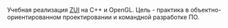 Учебная реализация [ZUI](http://en.wikipedia.org/wiki/Zooming_user_interface) на С++ и OpenGL. Цель - практика в объектно-ориентированном проектировании и командной разработке ПО.
